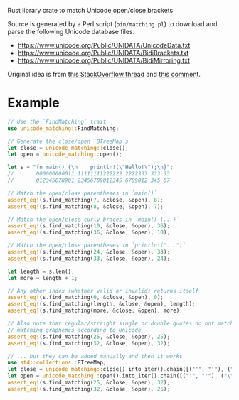 Rust library crate to match Unicode open/close brackets

Source is generated by a Perl script (`bin/matching.pl`) to download and parse the following Unicode
database files.

- <https://www.unicode.org/Public/UNIDATA/UnicodeData.txt>
- <https://www.unicode.org/Public/UNIDATA/BidiBrackets.txt>
- <https://www.unicode.org/Public/UNIDATA/BidiMirroring.txt>

Original idea is from [this StackOverflow thread](https://stackoverflow.com/a/13535289/21883239) and
[this comment](https://stackoverflow.com/questions/13535172/list-of-all-unicodes-open-close-brackets/13535289#comment53701946_13535289).

# Example

```rust
// Use the `FindMatching` trait
use unicode_matching::FindMatching;

// Generate the close/open `BTreeMap`s
let close = unicode_matching::close();
let open = unicode_matching::open();

let s = "fn main() {\n    println!(\"Hello!\");\n}";
//       000000000011 11111111222222 2222333 333 33
//       012345678901 23456789012345 6789012 345 67

// Match the open/close parentheses in `main()`
assert_eq!(s.find_matching(7, &close, &open), 8);
assert_eq!(s.find_matching(8, &close, &open), 7);

// Match the open/close curly braces in `main() {...}`
assert_eq!(s.find_matching(10, &close, &open), 36);
assert_eq!(s.find_matching(36, &close, &open), 10);

// Match the open/close parentheses in `println!("...")`
assert_eq!(s.find_matching(24, &close, &open), 33);
assert_eq!(s.find_matching(33, &close, &open), 24);

let length = s.len();
let more = length + 1;

// Any other index (whether valid or invalid) returns itself
assert_eq!(s.find_matching(0, &close, &open), 0);
assert_eq!(s.find_matching(length, &close, &open), length);
assert_eq!(s.find_matching(more, &close, &open), more);

// Also note that regular/straight single or double quotes do not match because they aren't valid
// matching graphemes according to Unicode
assert_eq!(s.find_matching(25, &close, &open), 25);
assert_eq!(s.find_matching(32, &close, &open), 32);

// ... but they can be added manually and then it works
use std::collections::BTreeMap;
let close = unicode_matching::close().into_iter().chain([("'", "'"), ("\"", "\"")]).collect::<BTreeMap<_, _>>();
let open = unicode_matching::open().into_iter().chain([("'", "'"), ("\"", "\"")]).collect::<BTreeMap<_, _>>();
assert_eq!(s.find_matching(25, &close, &open), 32);
assert_eq!(s.find_matching(32, &close, &open), 25);
```

